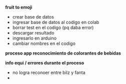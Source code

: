 **fruit to emoji**

- crear base de datos
- ingresar base de datos al codigo en colab
- borrar test en el codigo (pq daba error)
- descargar resultado
- ingresarlo en arduino
- cambiar nombres en el codigo

**proceso app reconocimiento de colorantes de bebidas**

**info equi / errores durante el proceso**
- no logra reconoer entre bilz y fanta
- 
